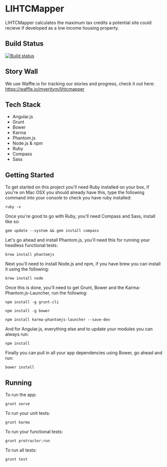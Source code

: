 LIHTCMapper
===========

LIHTCMapper calculates the maximum tax credits a potential site could recieve if developed as a low income housing 
property.

## Build Status 

[![Build status](https://snap-ci.com/mveritym/LIHTCMapper/branch/master/build_image)](https://snap-ci.com/mveritym/LIHTCMapper/branch/master)

## Story Wall

We use Waffle.io for tracking our stories and progress, check it out here: https://waffle.io/mveritym/lihtcmapper  

## Tech Stack

* Angular.js
* Grunt
* Bower
* Karma
* Phantom.js
* Node.js & npm
* Ruby
* Compass
* Sass

## Getting Started

To get started on this project you'll need Ruby installed on your box, if you're on Mac OSX you should already have 
this, type the following command into your console to check you have ruby installed:

```
ruby -v
```

Once you're good to go with Ruby, you'll need Compass and Sass, install like so:

```
gem update --system && gem install compass
```

Let's go ahead and install Phantom.js, you'll need this for running your headless functional tests:

```
brew install phantomjs
```

Next you'll need to install Node.js and npm, if you have brew you can install it using the following:

```
brew install node
```

Once this is done, you'll need to get Grunt, Bower and the Karma-Phantom.js-Launcher, run the following:

```
npm install -g grunt-cli
```

```
npm install -g bower
```

```
npm install karma-phantomjs-launcher --save-dev
```

And for Angular.js, everything else and to update your modules you can always run:

```
npm install
```

Finally you can pull in all your app dependencies using Bower, go ahead and run:

```
bower install
```

## Running

To run the app:

```
grunt serve
```

To run your unit tests:

```
grunt karma
```

To run your functional tests:

```
grunt protractor:run
```

To run all tests:

```
grunt test
```
